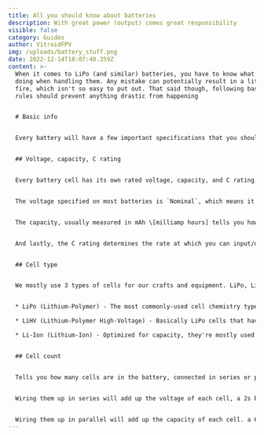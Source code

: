 ```yaml
---
title: All you should know about batteries
description: With great power (output) comes great responsibility
visible: false
category: Guides
author: VitroidFPV
img: /uploads/battery_stuff.png
date: 2022-12-14T18:07:40.359Z
content: >-
  When it comes to LiPo (and similar) batteries, you have to know what you're
  doing when handling them. Any mistake can potentially result in a lithium
  fire, which isn't so easy to put out. That said though, following basic safety
  rules should prevent anything drastic from happening


  # Basic info


  Every battery will have a few important specifications that you should look out for when buying/using/charging. I'll try to summarize it as best as I can


  ## Voltage, capacity, C rating


  Every battery cell has its own rated voltage, capacity, and C rating, these three are pretty much the most important specifications, usually written right on the battery and in the product specifications


  The voltage specified on most batteries is `Nominal`, which means it's like the average voltage throughout the whole voltage range. You'll most often see this listed as 3.7V for most batteries. There's also a `Maximum` and `Minimum` safe voltage. For 3.7V nominal batteries, that is 4.2V and 3.5V in that order. You should not charge a cell over 4.2V or it could go up in smoke. You should not discharge it under 3.5V, any lower will start to damage the internal chemistry


  The capacity, usually measured in mAh \[milliamp hours] tells you how much current you can draw for an hour until the battery is "empty" and needs to be re-charged. 2000mAh is 2A for one hour, 1A for two hours, or 20A for 1/10th of an hour


  And lastly, the C rating determines the rate at which you can input/output current. `C × Capacity [in Ah] = Current in/out` For charging, you should charge it at 1C, for a 2000mAh battery that would be 2A, 2C for 200mAh would be 4A, and so on. Most batteries should list the output current rate as around 70-120C. Anything above ~80C is technically impossible, so the higher values are often just marketing and/or different ways of measuring the current rate. Make sure to pick a battery that has a current output higher than the maximum draw of all 4 of your motors


  ## Cell type


  We mostly use 3 types of cells for our crafts and equipment. LiPo, LiHV, and Li-Ion


  * LiPo (Lithium-Polymer) - The most commonly-used cell chemistry type. Can be optimized for both capacity and current output, we're mostly using it for the latter. Usually flat rectangular cells. 4.2V max, 3.7 nominal, 3.5V min

  * LiHV (Lithium-Polymer High-Voltage) - Basically LiPo cells that have been tested not to explode when charged to higher voltages. This higher voltage range can give longer flight times or more power output. 4.35V max, 3.85V nominal, 3.5V min

  * Li-Ion (Lithium-Ion) - Optimized for capacity, they're mostly used for stuff that doesn't need as much current. Radios, goggles, or lightweight/current-efficient crafts. Usually cylindrical cells. Usually 4.2V max (with older cells it may be 4.1V, be careful), 3.7V nominal, 2.8-3V min


  ## Cell count


  Tells you how many cells are in the battery, connected in series or parallel. A 1s battery is just a singular cell, a 6s battery is 6 cells connected in series, and a 6s2p battery is 12 cells, 6 in series, 2 of those series packs in parallel


  Wiring them up in series will add up the voltage of each cell, a 2s battery will have a max voltage of 8.4V, 6s will be 25.2V


  Wiring them up in parallel will add up the capacity of each cell. a 6s2p 2000mAh battery will be made out of two 1000mAh 6s packs
---
```

